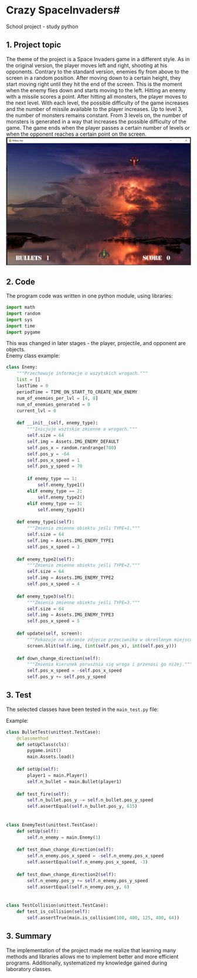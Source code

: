 # Crazy SpaceInvaders#

School project - study python
## 1. Project topic
The theme of the project is a Space Invaders game in a different style. As in the original version, the player moves left and right, shooting at his opponents. Contrary to the standard version, enemies fly from above to the screen in a random position. After moving down to a certain height, they start moving right until they hit the end of the screen. This is the moment when the enemy flies down and starts moving to the left.
Hitting an enemy with a missile scores a point. After hitting all monsters, the player moves to the next level. With each level, the possible difficulty of the game increases and the number of missile available to the player increases. Up to level 3, the number of monsters remains constant. From 3 levels on, the number of monsters is generated in a way that increases the possible difficulty of the game.
The game ends when the player passes a certain number of levels or when the opponent reaches a certain point on the screen.
![Image of Yaktocat](https://raw.githubusercontent.com/kub4l4/Crazy-Space-Invaders/master/screen.png)

## 2. Code
The program code was written in one python module, using libraries:
```python
import math
import random
import sys
import time
import pygame
```
This was changed in later stages - the player, projectile, and opponent are objects.<br/>
Enemy class example:
```python
class Enemy:
    """Przechowuje informacje o wszytskich wrogach."""
    list = []
    lastTime = 0
    periodTime = TIME_ON_START_TO_CREATE_NEW_ENEMY
    num_of_enemies_per_lvl = [4, 8]
    num_of_enemies_generated = 0
    current_lvl = 0

    def __init__(self, enemy_type):
        """Inicjuje wsztskie zmienne o wrogach."""
        self.size = 64
        self.img = Assets.IMG_ENEMY_DEFAULT
        self.pos_x = random.randrange(700)
        self.pos_y = -64
        self.pos_x_speed = 1
        self.pos_y_speed = 70

        if enemy_type == 1:
            self.enemy_type1()
        elif enemy_type == 2:
            self.enemy_type2()
        elif enemy_type == 3:
            self.enemy_type3()

    def enemy_type1(self):
        """Zmienia zmienne obiektu jeśli TYPE=1."""
        self.size = 64
        self.img = Assets.IMG_ENEMY_TYPE1
        self.pos_x_speed = 3

    def enemy_type2(self):
        """Zmienia zmienne obiektu jeśli TYPE=2."""
        self.size = 64
        self.img = Assets.IMG_ENEMY_TYPE2
        self.pos_x_speed = 4

    def enemy_type3(self):
        """Zmienia zmienne obiektu jeśli TYPE=3."""
        self.size = 64
        self.img = Assets.IMG_ENEMY_TYPE3
        self.pos_x_speed = 5

    def update(self, screen):
        """Pokazuje na ekranie zdjęcie przeciwnika w określonym miejscu."""
        screen.blit(self.img, (int(self.pos_x), int(self.pos_y)))

    def down_change_direction(self):
        """Zmienia kierunek porusznia się wroga i przenosi go niżej."""
        self.pos_x_speed = -self.pos_x_speed
        self.pos_y += self.pos_y_speed
```
## 3. Test
The selected classes have been tested in the `main_test.py` file:<br/>

Example:
```python
class BulletTest(unittest.TestCase):
    @classmethod
    def setUpClass(cls):
        pygame.init()
        main.Assets.load()

    def setUp(self):
        player1 = main.Player()
        self.n_bullet = main.Bullet(player1)

    def test_fire(self):
        self.n_bullet.pos_y -= self.n_bullet.pos_y_speed
        self.assertEqual(self.n_bullet.pos_y, 615)


class EnemyTest(unittest.TestCase):
    def setUp(self):
        self.n_enemy = main.Enemy(1)

    def test_down_change_direction(self):
        self.n_enemy.pos_x_speed = -self.n_enemy.pos_x_speed
        self.assertEqual(self.n_enemy.pos_x_speed, -3)

    def test_down_change_direction2(self):
        self.n_enemy.pos_y += self.n_enemy.pos_y_speed
        self.assertEqual(self.n_enemy.pos_y, 6)


class TestCollision(unittest.TestCase):
    def test_is_collision(self):
        self.assertTrue(main.is_collision(100, 400, 125, 400, 64))
```
## 3. Summary
The implementation of the project made me realize that learning many methods and libraries allows me to implement better and more efficient programs. Additionally, systematized my knowledge gained during laboratory classes.
